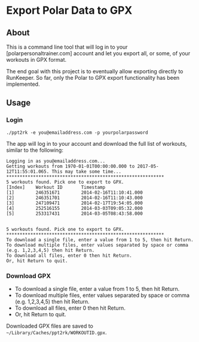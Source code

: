 # Export Polar Data to GPX

## About

This is a command line tool that will log in to your [polarpersonaltrainer.com] account and let you export all, or some, of your workouts in GPX format.

The end goal with this project is to eventually allow exporting directly to RunKeeper. So far, only the Polar to GPX export functionality has been implemented.


## Usage

### Login

`./ppt2rk -e you@emailaddress.com -p yourpolarpassword`

The app will log in to your account and download the full list of workouts, similar to the following:

```
Logging in as you@emailaddress.com...
Getting workouts from 1970-01-01T00:00:00.000 to 2017-05-12T11:55:01.065. This may take some time...
***********************************************************
5 workouts found. Pick one to export to GPX.
[Index]    Workout ID       Timestamp
[1]        246351671        2014-02-16T11:10:41.000
[2]        246351701        2014-02-16T11:10:43.000
[3]        247109471        2014-02-17T19:54:05.000
[4]        252516155        2014-03-03T09:05:32.000
[5]        253317431        2014-03-05T08:43:58.000


5 workouts found. Pick one to export to GPX.
***********************************************************
To download a single file, enter a value from 1 to 5, then hit Return.
To download multiple files, enter values separated by space or comma (e.g. 1,2,3,4,5) then hit Return.
To download all files, enter 0 then hit Return.
Or, hit Return to quit.

```

### Download GPX

* To download a single file, enter a value from 1 to 5, then hit Return.
* To download multiple files, enter values separated by space or comma (e.g. 1,2,3,4,5) then hit Return.
* To download all files, enter 0 then hit Return.
* Or, hit Return to quit.

Downloaded GPX files are saved to `~/Library/Caches/ppt2rk/WORKOUTID.gpx`.
